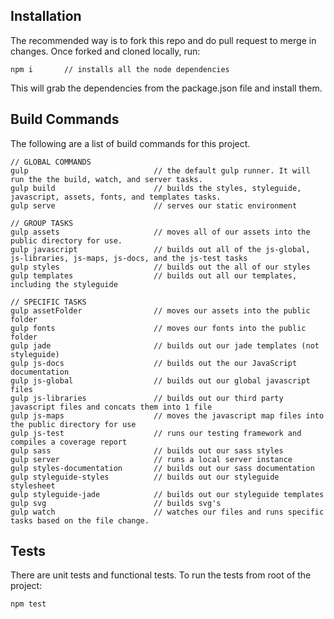 ## Installation
The recommended way is to fork this repo and do pull request to merge in changes. Once forked and cloned locally, run:

    npm i       // installs all the node dependencies

This will grab the dependencies from the package.json file and install them.

## Build Commands
The following are a list of build commands for this project.

    // GLOBAL COMMANDS
    gulp                            // the default gulp runner. It will run the the build, watch, and server tasks.
    gulp build                      // builds the styles, styleguide, javascript, assets, fonts, and templates tasks.
    gulp serve                      // serves our static environment

    // GROUP TASKS
    gulp assets                     // moves all of our assets into the public directory for use.
    gulp javascript                 // builds out all of the js-global, js-libraries, js-maps, js-docs, and the js-test tasks
    gulp styles                     // builds out the all of our styles
    gulp templates                  // builds out all our templates, including the styleguide

    // SPECIFIC TASKS
    gulp assetFolder                // moves our assets into the public folder
    gulp fonts                      // moves our fonts into the public folder
    gulp jade                       // builds out our jade templates (not styleguide)
    gulp js-docs                    // builds out the our JavaScript documentation
    gulp js-global                  // builds out our global javascript files
    gulp js-libraries               // builds out our third party javascript files and concats them into 1 file
    gulp js-maps                    // moves the javascript map files into the public directory for use
    gulp js-test                    // runs our testing framework and compiles a coverage report
    gulp sass                       // builds out our sass styles
    gulp server                     // runs a local server instance
    gulp styles-documentation       // builds out our sass documentation
    gulp styleguide-styles          // builds out our styleguide stylesheet
    gulp styleguide-jade            // builds out our styleguide templates
    gulp svg                        // builds svg's
    gulp watch                      // watches our files and runs specific tasks based on the file change.

## Tests
There are unit tests and functional tests.
To run the tests from root of the project:

    npm test
